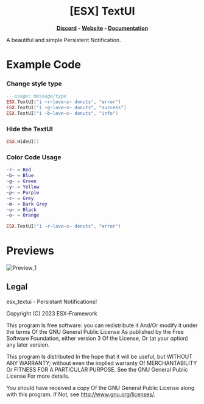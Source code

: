 <h1 align='center'>[ESX] TextUI</a></h1><p align='center'><b><a href='https://discord.esx-framework.org/'>Discord</a> - <a href='https://esx-framework.org/'>Website</a> - <a href='https://docs.esx-framework.org/legacy/installation'>Documentation</a></b></h5>

A beautiful and simple Persistent Notification.

# Example Code

<h3>Change style type</h3>

```lua
---usage: message/type
ESX.TextUI("i ~r~love~s~ donuts", "error")
ESX.TextUI("i ~g~love~s~ donuts", "success")
ESX.TextUI("i ~b~love~s~ donuts", "info")
```

<h3>Hide the TextUI</h3>

```lua
ESX.HideUI()
```

<h3>Color Code Usage</h3>

```lua
~r~ = Red
~b~ = Blue
~g~ = Green
~y~ = Yellow
~p~ = Purple
~c~ = Grey
~m~ = Dark Grey
~u~ = Black
~o~ = Orange

ESX.TextUI("i ~r~love~s~ donuts", "error")
```

# Previews

![Preview_1](https://cdn.discordapp.com/attachments/944789399852417096/997894930678693959/unknown.png)

## Legal

esx_textui - Persistant Notifications!

Copyright (C) 2023 ESX-Framework

This program Is free software: you can redistribute it And/Or modify it under the terms Of the GNU General Public License As published by the Free Software Foundation, either version 3 Of the License, Or (at your option) any later version.

This program Is distributed In the hope that it will be useful, but WITHOUT ANY WARRANTY; without even the implied warranty Of MERCHANTABILITY Or FITNESS FOR A PARTICULAR PURPOSE. See the GNU General Public License For more details.

You should have received a copy Of the GNU General Public License along with this program. If Not, see <http://www.gnu.org/licenses/>.
